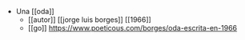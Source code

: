 - Una [[oda]]
  - [[autor]] [[jorge luis borges]] [[1966]]
  - [[go]] https://www.poeticous.com/borges/oda-escrita-en-1966